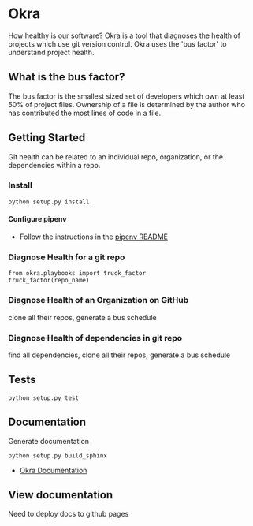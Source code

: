 # Okra

How healthy is our software? Okra is a tool that diagnoses the health of
projects which use git version control. Okra uses the 'bus factor' to
understand project health.

## What is the bus factor?

The bus factor is the smallest sized set of developers which own at least
50% of project files. Ownership of a file is determined by the author who
has contributed the most lines of code in a file.

## Getting Started

Git health can be related to an individual repo, organization, or
the dependencies within a repo.

### Install

```shell
python setup.py install
```

#### Configure pipenv

- Follow the instructions in the [pipenv README](https://github.com/pypa/pipenv)

### Diagnose Health for a git repo

```
from okra.playbooks import truck_factor
truck_factor(repo_name)
```

### Diagnose Health of an Organization on GitHub

clone all their repos, generate a bus schedule

### Diagnose Health of dependencies in git repo

find all dependencies, clone all their repos, generate a bus schedule

## Tests

```shell
python setup.py test
```

## Documentation

Generate documentation

```shell
python setup.py build_sphinx
```

- [Okra Documentation](https://okrahealth.github.io/okra/)

## View documentation

Need to deploy docs to github pages

